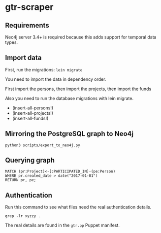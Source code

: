 # gtr-scraper

## Requirements

Neo4j server 3.4+ is required because this adds support for temporal data types.

## Import data

First, run the migrations: `lein migrate`

You need to import the data in dependency order.

First import the persons, then import the projects, then import the funds

Also you need to run the database migrations with lein migrate.

* (insert-all-persons!)
* (insert-all-projects!)
* (insert-all-funds!)

## Mirroring the PostgreSQL graph to Neo4j

    python3 scripts/export_to_neo4j.py

## Querying graph

    MATCH (pr:Project)<-[:PARTICIPATED_IN]-(pe:Person)
    WHERE pr.created_date > date("2017-01-01")
    RETURN pr, pe;


## Authentication

Run this command to see what files need the real authentication details.

    grep -lr xyzzy .

The real details are found in the `gtr.pp` Puppet manifest.
